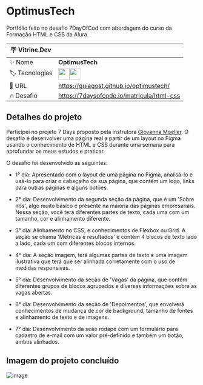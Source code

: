 # OptimusTech

Portfólio feito no desafio 7DayOfCod com abordagem do curso da Formação HTML e CSS da Alura.

| :placard: Vitrine.Dev |     |
| -------------  | --- |
| :sparkles: Nome        | **OptimusTech**
| :label: Tecnologias | <img src="https://cdn.jsdelivr.net/gh/devicons/devicon/icons/html5/html5-plain-wordmark.svg" width="30" hedight="30"/><img src="https://cdn.jsdelivr.net/gh/devicons/devicon/icons/css3/css3-plain-wordmark.svg" width="30" hedight="30"/>
| :rocket: URL         | https://guiagost.github.io/optimustech/
| :fire: Desafio     | https://7daysofcode.io/matricula/html-css

## Detalhes do projeto

Participei no projeto 7 Days proposto pela instrutora [Giovanna Moeller](https://github.com/giovannamoeller). O desafio é desenvolver uma página real a partir de um layout no Figma usando o conhecimento de HTML e CSS durante uma semana para aprofundar os meus estudos e praticar.

O desafio foi desenvolvido as seguintes:

- 1° dia: Apresentado com o layout de uma página no Figma, analisá-lo e usá-lo para criar o cabeçalho da sua página, que contém um logo, links para outras páginas e alguns botões.
- 2° dia: Desenvolvimento da segunda seção da página, que é um 'Sobre nós', algo muito básico e presente na maioria das páginas empresariais. Nessa seção, você terá diferentes partes de texto, cada uma com um tamanho, cor e alinhamento diferente.

- 3° dia: Alinhamento no CSS, e conhecimentos de Flexbox ou Grid. A seção se chama 'Métricas e resultados' e contém 4 blocos de texto lado a lado, cada um com diferentes blocos internos.

- 4° dia: A seção imagem, terá algumas partes de texto e uma imagem ilustrativa que terá que ser alinhada corretamente com o uso de medidas responsivas.

- 5° dia: Desenvolvimento da seção de 'Vagas' da página, que contém diferentes grupos de blocos agrupados e diversas informações sobre as vagas abertas.

- 6° dia: Desenvolvimento da seção de 'Depoimentos', que envolverá conhecimentos de mudança de cor de background, tamanho de fontes e alinhamento de texto e de imagens.

- 7° dia: Desenvolvimento da seão rodapé com um formulário para cadastro de e-mail com um valor pré-definido e também um botão, ambos alinhados.

## Imagem do projeto concluído

![image](https://github.com/GuiAgost/optimustech/assets/76624588/f0ba4cb0-55f6-4006-a11d-3d5b83f3d9fe#vitrinedev)


